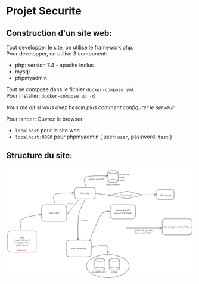 # Projet Securite

## Construction d'un site web:

Tout developper le site, on utilise le framework php.  
Pour developper, on utilise 3 component:
- php: version 7.4 - apache inclus
- mysql
- phpmyadmin

Tout se compose dans le fichier `docker-compose.yml`.  
Pour installer: `docker-compose up -d`

*Vous me dit si vous avez besoin plus comment configurer le serveur*

Pour lancer: Ouvrez le browser
- `localhost` pour le site web
- `localhost:8080` pour phpmyadmin ( user: `user`, password: `test` )

## Structure du site:
![](assets/images/web.png)